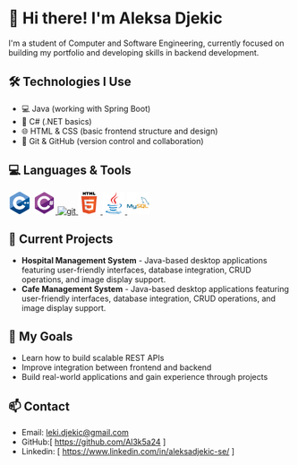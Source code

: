 # 👋 Hi there! I'm Aleksa Djekic

I'm a student of Computer and Software Engineering, currently focused on building my portfolio and developing skills in backend development.

## 🛠 Technologies I Use

- 💻 Java (working with Spring Boot)
- 🧰 C# (.NET basics)
- 🌐 HTML & CSS (basic frontend structure and design)
- 🔧 Git & GitHub (version control and collaboration)

## 💻 Languages & Tools

<img src="https://raw.githubusercontent.com/devicons/devicon/master/icons/cplusplus/cplusplus-original.svg" alt="cplusplus" width="40" height="40"/> </a> <a href="https://www.w3schools.com/cs/" target="_blank" rel="noreferrer"> <img src="https://raw.githubusercontent.com/devicons/devicon/master/icons/csharp/csharp-original.svg" alt="csharp" width="40" height="40"/> </a> <a href="https://git-scm.com/" target="_blank" rel="noreferrer"> <img src="https://www.vectorlogo.zone/logos/git-scm/git-scm-icon.svg" alt="git" width="40" height="40"/> </a> <a href="https://www.w3.org/html/" target="_blank" rel="noreferrer"> <img src="https://raw.githubusercontent.com/devicons/devicon/master/icons/html5/html5-original-wordmark.svg" alt="html5" width="40" height="40"/> </a> <a href="https://www.java.com" target="_blank" rel="noreferrer"> <img src="https://raw.githubusercontent.com/devicons/devicon/master/icons/java/java-original.svg" alt="java" width="40" height="40"/> </a> <a href="https://www.mysql.com/" target="_blank" rel="noreferrer"> <img src="https://raw.githubusercontent.com/devicons/devicon/master/icons/mysql/mysql-original-wordmark.svg" alt="mysql" width="40" height="40"/> </a> </p>

## 📂 Current Projects

- **Hospital Management System** - Java-based desktop applications featuring user-friendly interfaces, database integration, CRUD operations, and image display support.
- **Cafe Management System** - Java-based desktop applications featuring user-friendly interfaces, database integration, CRUD operations, and image display support.

 
## 🎯 My Goals

- Learn how to build scalable REST APIs
- Improve integration between frontend and backend
- Build real-world applications and gain experience through projects

## 📫 Contact

- Email: leki.djekic@gmail.com  
- GitHub:[ https://github.com/Al3k5a24 ]
- Linkedin: [  https://www.linkedin.com/in/aleksadjekic-se/ ]
